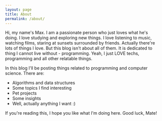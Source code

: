 ```yaml
---
layout: page
title: About
permalink: /about/
---
```


Hi, my name's Max. I am a passionate person who just loves what he's doing. I love studying and exploring new things. I love listening to music, watching films, staring at sunsets surrounded by friends. Actually there're lots of things I love. But this blog isn't about all of them. It is dedicated to thing I cannot live without - programming. Yeah, I just LOVE techs, programming and all other relatable things.

In this blog I'll be posting things related to programming and computer science. There are:
* Algorithms and data structures
* Some topics I find interesting
* Pet projects
* Some insights
* Well, actually anything I want :)

If you're reading this, I hope you like what I'm doing here. Good luck, Mate!